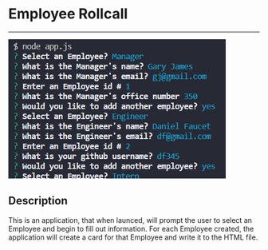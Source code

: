 <h1> Employee Rollcall</h1>
<hr>

<img src='Capture.PNG'>

<h2> Description </h2>
<p> This is an application, that when launced, will prompt the user to select an Employee and begin to fill out information. For each Employee created, the application will create a card for that Employee and write it to the HTML file.</p>
